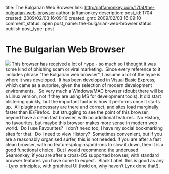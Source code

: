 title: The Bulgarian Web Browser
link: http://jaffamonkey.com/1704/the-bulgarian-web-browser
author: jaffamonkey
description: 
post_id: 1704
created: 2009/02/03 16:09:10
created_gmt: 2009/02/03 16:09:10
comment_status: open
post_name: the-bulgarian-web-browser
status: publish
post_type: post

# The Bulgarian Web Browser

![](http://www.web-visions.info/images/webvisionslogo.png) This browser has received a lot of hype - so much so I thought it was some kind of phishing scam or viral marketing.  Since every reference to it includes phrase "the Bulgarian web browser", I assume a lot of the hype is where it was developed.  It has been developed in Visual Basic Express, which came as a surprise, given the selection of modern development environments.   So very much a Windows/MAC browser (doubt there will be a Linux version, not if they are using MS for development tools). It did start blistering quickly, but the important factor is how it performs once it starts up.  All plugins necessary are there and correct, and sites load marginally faster than IE/Firefox.  but struggling to see the point of this browser, beyond have a clean fast browser, with no additional features.  No History, no favourites, but maybe this browser makes more sense in modern web world.  Do I use Favourites?  I don’t need too, I have my social bookmarking sites for that.  Do I need to view History?  Sometimes convenient, but if you are a reasonably organised surfer, this is not needed. If you are after a fast clean browser, with no features/plugins/add-ons to slow it down, then it is a good functional choice.  But I would recommend the underused Seamonkey, if you are after a cross-OS supported browser, with standard browser features you have come to expect.  Black Label  this is good as any - Lynx principles, with graphical UI (hold on, why haven’t Lynx done that!).